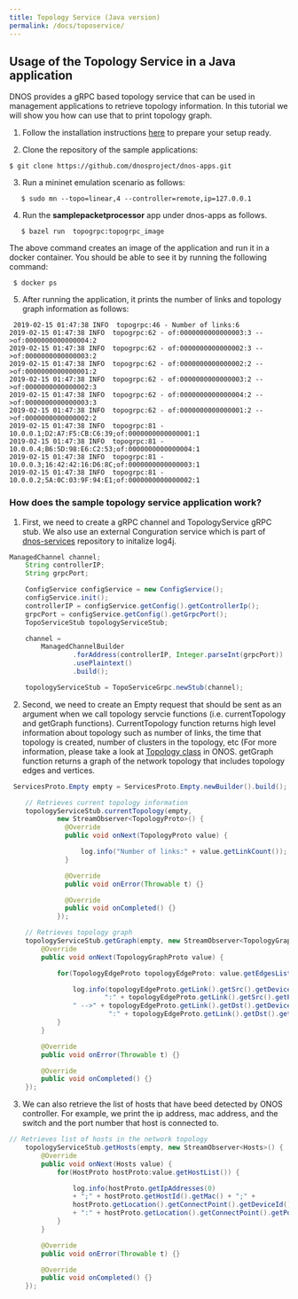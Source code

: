 ```yaml
---
title: Topology Service (Java version)
permalink: /docs/toposervice/
---
```


## Usage of the Topology Service in a Java application

DNOS provides a gRPC based topology service that can be used in management applications 
to retrieve topology information. In this tutorial we will show you how can use that to print topology graph. 

1. Follow the installation instructions [here](https://dnosproject.github.io/docs/home/) to prepare your setup ready.

2. Clone the repository of the sample applications:
```console
$ git clone https://github.com/dnosproject/dnos-apps.git
```

3. Run a mininet emulation scenario as follows:
```console
   $ sudo mn --topo=linear,4 --controller=remote,ip=127.0.0.1
```

4. Run the **samplepacketprocessor** app under dnos-apps as follows.
```console
   $ bazel run  topogrpc:topogrpc_image 
```
The above command creates an image of the application and run it in a docker container. You should be able to see it by running the following command: 
```console
 $ docker ps
```

5. After running the application, it prints the number of links and topology graph information as follows: 
```console
 2019-02-15 01:47:38 INFO  topogrpc:46 - Number of links:6
2019-02-15 01:47:38 INFO  topogrpc:62 - of:0000000000000003:3 -->of:0000000000000004:2
2019-02-15 01:47:38 INFO  topogrpc:62 - of:0000000000000002:3 -->of:0000000000000003:2
2019-02-15 01:47:38 INFO  topogrpc:62 - of:0000000000000002:2 -->of:0000000000000001:2
2019-02-15 01:47:38 INFO  topogrpc:62 - of:0000000000000003:2 -->of:0000000000000002:3
2019-02-15 01:47:38 INFO  topogrpc:62 - of:0000000000000004:2 -->of:0000000000000003:3
2019-02-15 01:47:38 INFO  topogrpc:62 - of:0000000000000001:2 -->of:0000000000000002:2
2019-02-15 01:47:38 INFO  topogrpc:81 - 10.0.0.1;D2:A7:F5:CB:C6:39;of:0000000000000001:1
2019-02-15 01:47:38 INFO  topogrpc:81 - 10.0.0.4;B6:5D:98:E6:C2:53;of:0000000000000004:1
2019-02-15 01:47:38 INFO  topogrpc:81 - 10.0.0.3;16:42:42:16:D6:8C;of:0000000000000003:1
2019-02-15 01:47:38 INFO  topogrpc:81 - 10.0.0.2;5A:0C:03:9F:94:E1;of:0000000000000002:1
``` 

### How does the sample topology service application work? 

1. First, we need to create a gRPC channel and TopologyService gRPC stub. We also use an external Conguration service which is part of [dnos-services](https://github.com/dnosproject/dnos-services.git) repository to initalize log4j. 
```java
ManagedChannel channel;
    String controllerIP;
    String grpcPort;

    ConfigService configService = new ConfigService();
    configService.init();
    controllerIP = configService.getConfig().getControllerIp();
    grpcPort = configService.getConfig().getGrpcPort();
    TopoServiceStub topologyServiceStub;

    channel =
        ManagedChannelBuilder
                .forAddress(controllerIP, Integer.parseInt(grpcPort))
                .usePlaintext()
                .build();

    topologyServiceStub = TopoServiceGrpc.newStub(channel);
``` 

2. Second, we need to create an Empty request that should be sent as an argument when we call topology servcie functions (i.e. currentTopology and getGraph functions). CurrentTopology function returns high level information about topology such as number of links, the time that topology is created, number of clusters in the topology, etc (For more information, please take a look at [Topology class](http://api.onosproject.org/1.2.1/org/onosproject/net/topology/Topology.html) in ONOS. getGraph function returns a graph of the network topology that includes topology edges and vertices.  
```java
 ServicesProto.Empty empty = ServicesProto.Empty.newBuilder().build();

    // Retrieves current topology information
    topologyServiceStub.currentTopology(empty,
            new StreamObserver<TopologyProto>() {
              @Override
              public void onNext(TopologyProto value) {

                  log.info("Number of links:" + value.getLinkCount());
              }

              @Override
              public void onError(Throwable t) {}

              @Override
              public void onCompleted() {}
            });

    // Retrieves topology graph
    topologyServiceStub.getGraph(empty, new StreamObserver<TopologyGraphProto>() {
        @Override
        public void onNext(TopologyGraphProto value) {

            for(TopologyEdgeProto topologyEdgeProto: value.getEdgesList()) {

                log.info(topologyEdgeProto.getLink().getSrc().getDeviceId() +
                        ":" + topologyEdgeProto.getLink().getSrc().getPortNumber() +
                " -->" + topologyEdgeProto.getLink().getDst().getDeviceId() +
                         ":" + topologyEdgeProto.getLink().getDst().getPortNumber());
            }
        }

        @Override
        public void onError(Throwable t) {}

        @Override
        public void onCompleted() {}
    });
```
3. We can also retrieve the list of hosts that have beed detected by ONOS controller. For example, we print the ip address, mac address, and the switch and the port number that host is connected to. 
```java
// Retrieves list of hosts in the network topology
    topologyServiceStub.getHosts(empty, new StreamObserver<Hosts>() {
        @Override
        public void onNext(Hosts value) {
            for(HostProto hostProto:value.getHostList()) {

                log.info(hostProto.getIpAddresses(0)
                + ";" + hostProto.getHostId().getMac() + ";" +
                hostProto.getLocation().getConnectPoint().getDeviceId()
                + ":" + hostProto.getLocation().getConnectPoint().getPortNumber());
            }
        }

        @Override
        public void onError(Throwable t) {}

        @Override
        public void onCompleted() {}
    });
```
